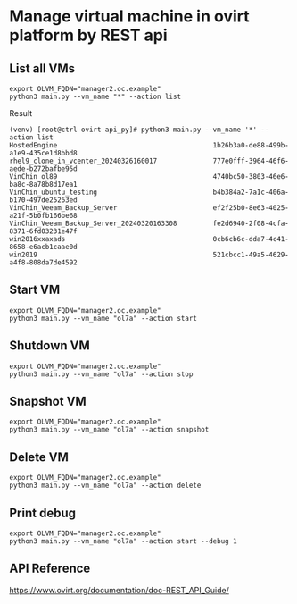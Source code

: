 # Manage virtual machine in ovirt platform by REST api 

## List all VMs
    export OLVM_FQDN="manager2.oc.example"
    python3 main.py --vm_name "*" --action list

Result

    (venv) [root@ctrl ovirt-api_py]# python3 main.py --vm_name '*' --action list
    HostedEngine                                       1b26b3a0-de88-499b-a1e9-435ce1d8bbd8
    rhel9_clone_in_vcenter_20240326160017              777e0fff-3964-46f6-aede-b272bafbe95d
    VinChin_ol89                                       4740bc50-3803-46e6-ba8c-8a78b8d17ea1
    VinChin_ubuntu_testing                             b4b384a2-7a1c-406a-b170-497de25263ed
    VinChin_Veeam_Backup_Server                        ef2f25b0-8e63-4025-a21f-5b0fb166be68
    VinChin_Veeam_Backup_Server_20240320163308         fe2d6940-2f08-4cfa-8371-6fd03231e47f
    win2016xxaxads                                     0cb6cb6c-dda7-4c41-8658-e6acb1caae0d
    win2019                                            521cbcc1-49a5-4629-a4f8-808da7de4592


## Start VM
    export OLVM_FQDN="manager2.oc.example"
    python3 main.py --vm_name "ol7a" --action start

## Shutdown VM
    export OLVM_FQDN="manager2.oc.example"
    python3 main.py --vm_name "ol7a" --action stop

## Snapshot VM
    export OLVM_FQDN="manager2.oc.example"
    python3 main.py --vm_name "ol7a" --action snapshot

## Delete VM
    export OLVM_FQDN="manager2.oc.example"
    python3 main.py --vm_name "ol7a" --action delete

## Print debug
    export OLVM_FQDN="manager2.oc.example"
    python3 main.py --vm_name "ol7a" --action start --debug 1

## API Reference

https://www.ovirt.org/documentation/doc-REST_API_Guide/

